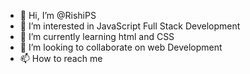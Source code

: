 - 👋 Hi, I’m @RishiPS
- 👀 I’m interested in JavaScript Full Stack Development
- 🌱 I’m currently learning html and CSS
- 💞️ I’m looking to collaborate on web Development
- 📫 How to reach me 

<!---
RishiPS/RishiPS is a ✨ special ✨ repository because its `README.md` (this file) appears on your GitHub profile.
You can click the Preview link to take a look at your changes.
--->
